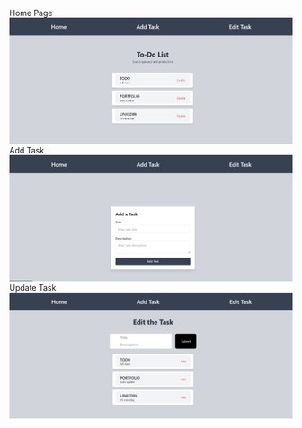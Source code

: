 Home Page
![Home Page](./src/img/homepage.png)
Add Task
![addtask](./src/img/addtask.png)
Update Task
![update](./src/img/update.png)